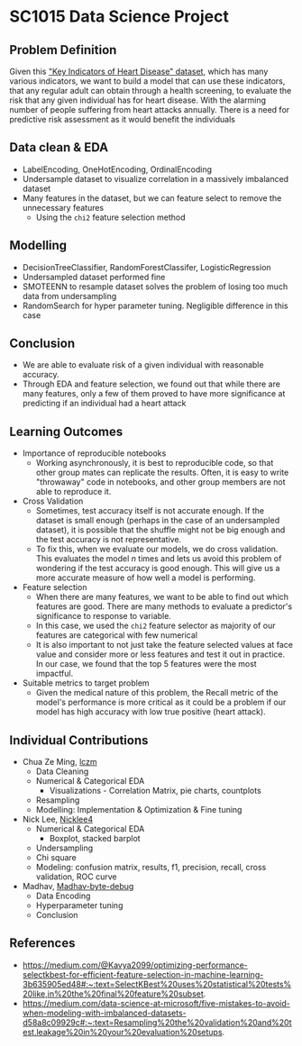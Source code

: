 # SC1015 Data Science Project

## Problem Definition

Given this ["Key Indicators of Heart Disease" dataset](https://www.kaggle.com/datasets/kamilpytlak/personal-key-indicators-of-heart-disease), which has many various indicators, we want to build a model that can use these indicators, that any regular adult can obtain through a health screening, to evaluate the risk that any given individual has for heart disease. With the alarming number of people suffering from heart attacks annually. There is a need for predictive risk assessment as it would benefit the individuals

## Data clean & EDA

- LabelEncoding, OneHotEncoding, OrdinalEncoding
- Undersample dataset to visualize correlation in a massively imbalanced dataset
- Many features in the dataset, but we can feature select to remove the unnecessary features
  - Using the `chi2` feature selection method

## Modelling

- DecisionTreeClassifier, RandomForestClassifer, LogisticRegression
- Undersampled dataset performed fine
- SMOTEENN to resample dataset solves the problem of losing too much data from undersampling
- RandomSearch for hyper parameter tuning. Negligible difference in this case

## Conclusion

- We are able to evaluate risk of a given individual with reasonable accuracy.
- Through EDA and feature selection, we found out that while there are many features, only a few of them proved to have more significance at predicting if an individual had a heart attack

## Learning Outcomes

- Importance of reproducible notebooks
  - Working asynchronously, it is best to reproducible code, so that other group mates can replicate the results. Often, it is easy to write "throwaway" code in notebooks, and other group members are not able to reproduce it.
- Cross Validation
  - Sometimes, test accuracy itself is not accurate enough. If the dataset is small enough (perhaps in the case of an undersampled dataset), it is possible that the shuffle might not be big enough and the test accuracy is not representative.
  - To fix this, when we evaluate our models, we do cross validation. This evaluates the model $n$ times and lets us avoid this problem of wondering if the test accuracy is good enough. This will give us a more accurate measure of how well a model is performing.
- Feature selection
  - When there are many features, we want to be able to find out which features are good. There are many methods to evaluate a predictor's significance to response to variable.
  - In this case, we used the `chi2` feature selector as majority of our features are categorical with few numerical
  - It is also important to not just take the feature selected values at face value and consider more or less features and test it out in practice. In our case, we found that the top 5 features were the most impactful.
- Suitable metrics to target problem
  - Given the medical nature of this problem, the Recall metric of the model's performance is more critical as it could be a problem if our model has high accuracy with low true positive (heart attack).

## Individual Contributions

- Chua Ze Ming, [lczm](https://github.com/lczm)
  - Data Cleaning
  - Numerical & Categorical EDA
    - Visualizations - Correlation Matrix, pie charts, countplots
  - Resampling
  - Modelling: Implementation & Optimization & Fine tuning
- Nick Lee, [Nicklee4](https://github.com/Nicklee4)
  - Numerical & Categorical EDA
    - Boxplot, stacked barplot
  - Undersampling
  - Chi square
  - Modeling: confusion matrix, results, f1, precision, recall, cross validation, ROC curve
- Madhav, [Madhav-byte-debug](https://github.com/Madhav-byte-debug)
  - Data Encoding
  - Hyperparameter tuning
  - Conclusion

## References

- https://medium.com/@Kavya2099/optimizing-performance-selectkbest-for-efficient-feature-selection-in-machine-learning-3b635905ed48#:~:text=SelectKBest%20uses%20statistical%20tests%20like,in%20the%20final%20feature%20subset.
- https://medium.com/data-science-at-microsoft/five-mistakes-to-avoid-when-modeling-with-imbalanced-datasets-d58a8c09929c#:~:text=Resampling%20the%20validation%20and%20test,leakage%20in%20your%20evaluation%20setups.
